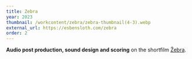```yaml
---
title: Zebra
year: 2023
thumbnail: /workcontent/zebra/zebra-thumbnail(4-3).webp
external_url: https://esbensloth.com/zebra
order: 2
---
```

**Audio post production, sound design and scoring** on the shortfilm [Žebra](https://vimeo.com/870241996).